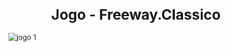# <h1 align="center"> Jogo - Freeway.Classico </h1>

![jogo 1](https://user-images.githubusercontent.com/106935816/186987134-34ffa899-3772-4b42-980d-27ec293afdb0.png)
